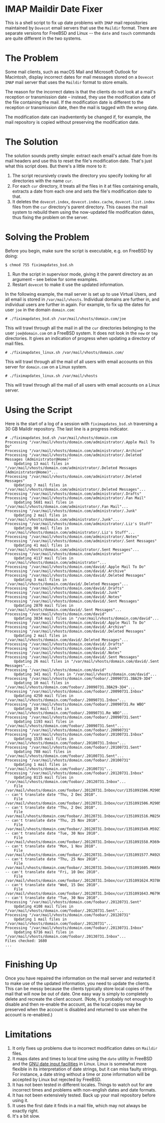 # IMAP Maildir Date Fixer
This is a shell script to fix up date problems with `IMAP` mail repositories maintained by `Dovecot` email servers that use the `Maildir` format. There are separate versions for FreeBSD and Linux -- the `date` and `touch` commands are quite different in the two systems.

# The Problem
Some mail clients, such as macOS Mail and Microsoft Outlook for Macintosh, display incorrect dates for mail messages stored on a `Dovecot` `IMAP` mail server that uses the `Maildir` format to store emails.

The reason for the incorrect dates is that the clients do not look at a mail's reception or transmission date – instead, they use the modification date of the file containing the mail. If the modification date is different to the reception or transmission date, then the mail is tagged with the wrong date.

The modification date can inadventently be changed if, for example, the mail repository is copied without preserving the modification date.

# The Solution
The solution sounds pretty simple: extract each email's actual date from its mail headers and use this to reset the file's modification date. That's just what this script does. But there's a little more to it:
1. The script recursively crawls the directory you specify looking for all directories with the name `cur`.
2. For each `cur` directory, it treats all the files in it at files containing emails, extracts a date from each one and sets the file's modification date to that.
3. It deletes the `dovecot.index`, `dovecot.index.cache`, `dovecot.list.index` files from the `cur` directory's parent directory. This causes the mail system to rebuild them using the now-updated file modification dates, thus fixing the problem on the server.

# Solving the Problem

Before you begin, make sure the script is executable, e.g. on FreeBSD by doing:
```
$ chmod 755 fiximapdates_bsd.sh
```

1. Run the script in supervisor mode, giving it the parent directory as an argument – see below for some examples.
2. Restart `dovecot` to make it use the updated information.

In the following example, the mail server is set up to use Virtual Users, and all email is stored in `/var/mail/vhosts`. Individual domains are further in, and individual users are further in again. For example, to fix up the dates for user `joe` in the domain `domain.com`:

```
# ./fiximapdates_bsd.sh /var/mail/vhosts/domain.com/joe
```
This will trawl through all the mail in all the `cur` directories belonging to the user `joe@domain.com` on a FreeBSD system. It does not look in the `new` or `tmp` directories. It gives an indication of progress when updating a directory of mail files.

```
# ./fiximapdates_linux.sh /var/mail/vhosts/domain.com/
```
This will trawl through all the mail of all users with email accounts on this server for `domain.com` on a Linux system.
```
# ./fiximapdates_linux.sh /var/mail/vhosts
```
This will trawl through all the mail of all users with email accounts on a Linux server.
# Using the Script
Here is the start of a log of a session with `fiximapdates_bsd.sh` traversing a 30 GB Maildir repository. The last line is a progress indicator.

```
# ./fiximapdates_bsd.sh /var/mail/vhosts/domain.com
Processing "/var/mail/vhosts/domain.com/administrator/.Apple Mail To Do"
Processing "/var/mail/vhosts/domain.com/administrator/.Archive"
Processing "/var/mail/vhosts/domain.com/administrator/.Deleted Messages (Administrator@Home)"
    Updating 13 mail files in "/var/mail/vhosts/domain.com/administrator/.Deleted Messages (Administrator@Home)"...
Processing "/var/mail/vhosts/domain.com/administrator/.Deleted Messages"
    Updating 7 mail files in "/var/mail/vhosts/domain.com/administrator/.Deleted Messages"...
Processing "/var/mail/vhosts/domain.com/administrator/.Drafts"
Processing "/var/mail/vhosts/domain.com/administrator/.Fan Mail"
    Updating 5681 mail files in "/var/mail/vhosts/domain.com/administrator/.Fan Mail"...
Processing "/var/mail/vhosts/domain.com/administrator/.Junk"
    Updating 2 mail files in "/var/mail/vhosts/domain.com/administrator/.Junk"...
Processing "/var/mail/vhosts/domain.com/administrator/.Liz's Stuff"
    Updating 90 mail files in "/var/mail/vhosts/domain.com/administrator/.Liz's Stuff"...
Processing "/var/mail/vhosts/domain.com/administrator/.Notes"
Processing "/var/mail/vhosts/domain.com/administrator/.Sent Messages"
    Updating 41 mail files in "/var/mail/vhosts/domain.com/administrator/.Sent Messages"...
Processing "/var/mail/vhosts/domain.com/administrator"
    Updating 4117 mail files in "/var/mail/vhosts/domain.com/administrator"...
Processing "/var/mail/vhosts/domain.com/david/.Apple Mail To Do"
Processing "/var/mail/vhosts/domain.com/david/.Archive"
Processing "/var/mail/vhosts/domain.com/david/.Deleted Messages"
    Updating 3 mail files in "/var/mail/vhosts/domain.com/david/.Deleted Messages"...
Processing "/var/mail/vhosts/domain.com/david/.Drafts"
Processing "/var/mail/vhosts/domain.com/david/.Junk"
Processing "/var/mail/vhosts/domain.com/david/.Notes"
Processing "/var/mail/vhosts/domain.com/david/.Sent Messages"
    Updating 2870 mail files in "/var/mail/vhosts/domain.com/david/.Sent Messages"...
Processing "/var/mail/vhosts/domain.com/david"
    Updating 3834 mail files in "/var/mail/vhosts/domain.com/david"...
Processing "/var/mail/vhosts/domain.com/david/.Apple Mail To Do"
Processing "/var/mail/vhosts/domain.com/david/.Archive"
Processing "/var/mail/vhosts/domain.com/david/.Deleted Messages"
    Updating 2 mail files in "/var/mail/vhosts/domain.com/david/.Deleted Messages"...
Processing "/var/mail/vhosts/domain.com/david/.Drafts"
Processing "/var/mail/vhosts/domain.com/david/.Junk"
Processing "/var/mail/vhosts/domain.com/david/.Notes"
Processing "/var/mail/vhosts/domain.com/david/.Sent Messages"
    Updating 26 mail files in "/var/mail/vhosts/domain.com/david/.Sent Messages"...
Processing "/var/mail/vhosts/domain.com/david"
    Updating 341 mail files in "/var/mail/vhosts/domain.com/david"...
Processing "/var/mail/vhosts/domain.com/foobar/.20090731.3BA29-3D4"
    Updating 10 mail files in "/var/mail/vhosts/domain.com/foobar/.20090731.3BA29-3D4"...
Processing "/var/mail/vhosts/domain.com/foobar/.20090731.Inbox"
    Updating 4250 mail files in "/var/mail/vhosts/domain.com/foobar/.20090731.Inbox"...
Processing "/var/mail/vhosts/domain.com/foobar/.20090731.Re WBO"
    Updating 19 mail files in "/var/mail/vhosts/domain.com/foobar/.20090731.Re WBO"...
Processing "/var/mail/vhosts/domain.com/foobar/.20090731.Sent"
    Updating 1193 mail files in "/var/mail/vhosts/domain.com/foobar/.20090731.Sent"...
Processing "/var/mail/vhosts/domain.com/foobar/.20090731"
Processing "/var/mail/vhosts/domain.com/foobar/.20100731.Inbox"
    Updating 1535 mail files in "/var/mail/vhosts/domain.com/foobar/.20100731.Inbox"...
Processing "/var/mail/vhosts/domain.com/foobar/.20100731.Sent"
    Updating 788 mail files in "/var/mail/vhosts/domain.com/foobar/.20100731.Sent"...
Processing "/var/mail/vhosts/domain.com/foobar/.20100731"
    Updating 1 mail files in "/var/mail/vhosts/domain.com/foobar/.20100731"...
Processing "/var/mail/vhosts/domain.com/foobar/.20120731.Inbox"
    Updating 8115 mail files in "/var/mail/vhosts/domain.com/foobar/.20120731.Inbox"...
    File /var/mail/vhosts/domain.com/foobar/.20120731.Inbox/cur/1351091506.M290526P89101.alix.domain.com,S=135487:2,Sab -- can't translate date "Thu, 2 Dec 2010".
    File /var/mail/vhosts/domain.com/foobar/.20120731.Inbox/cur/1351091506.M290527P89101.alix.domain.com,S=135314:2,Sab -- can't translate date "Thu, 2 Dec 2010".
    File /var/mail/vhosts/domain.com/foobar/.20120731.Inbox/cur/1351091516.M825619P89101.alix.domain.com,S=134792:2,S -- can't translate date "Thu, 25 Nov 2010".
    File /var/mail/vhosts/domain.com/foobar/.20120731.Inbox/cur/1351091549.M592740P89101.alix.domain.com,S=2948740:2,Sab -- can't translate date "Tue, 30 Nov 2010".
    File /var/mail/vhosts/domain.com/foobar/.20120731.Inbox/cur/1351091558.M369413P89101.alix.domain.com,S=137645:2,Sab -- can't translate date "Mon, 1 Nov 2010".
    File /var/mail/vhosts/domain.com/foobar/.20120731.Inbox/cur/1351091577.M492010P89101.alix.domain.com,S=134729:2,S -- can't translate date "Thu, 25 Nov 2010".
    File /var/mail/vhosts/domain.com/foobar/.20120731.Inbox/cur/1351091605.M665664P89101.alix.domain.com,S=134458:2,Sab -- can't translate date "Fri, 10 Dec 2010".
    File /var/mail/vhosts/domain.com/foobar/.20120731.Inbox/cur/1351091624.M378649P89101.alix.domain.com,S=134391:2,S -- can't translate date "Wed, 15 Dec 2010".
    File /var/mail/vhosts/domain.com/foobar/.20120731.Inbox/cur/1351091643.M679049P89101.alix.domain.com,S=279547:2,Sab -- can't translate date "Tue, 30 Nov 2010".
Processing "/var/mail/vhosts/domain.com/foobar/.20120731.Sent"
    Updating 4108 mail files in "/var/mail/vhosts/domain.com/foobar/.20120731.Sent"...
Processing "/var/mail/vhosts/domain.com/foobar/.20120731"
    Updating 1 mail files in "/var/mail/vhosts/domain.com/foobar/.20120731"...
Processing "/var/mail/vhosts/domain.com/foobar/.20130731.Inbox"
    Updating 6716 mail files in "/var/mail/vhosts/domain.com/foobar/.20130731.Inbox"...
Files checked: 1680
...
```

# Finishing Up
Once you have repaired the information on the mail server and restarted it to make use of the updated information, you need to update the clients. This can be messy because the clients typically store local copies of the mail that will now be out of date. One easy way is simply to completely delete and recreate the client account. (Note, it's probably not enough to disable and then re-enable the account, as the local copies may be preserved when the account is disabled and returned to use when the account is re-enabled.)

# Limitations
1. It only fixes up problems due to incorrect modification dates on `Maildir` files.
2. It maps dates and times to local time using the `date` utility in FreeBSD and the [GNU date input facilities](https://www.gnu.org/software/coreutils/manual/html_node/Date-input-formats.html#Date-input-formats) in Linux.
  Linux is somewhat more flexible in its interpretation of date strings, but it can miss faulty strings. For instance, a date string without a time or zone information will be accepted by Linux but rejected by FreeBSD.
3. It has not been tested in different locales. Things to watch out for are incorrect times and problems with non-english dates and date formats.
4. It has not been extensively tested. Back up your mail repository before using it.
5. It uses the first date it finds in a mail file, which may not always be exactly right.
6. It's a bit slow.
